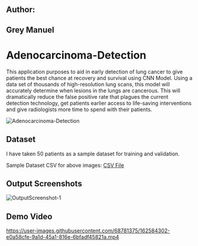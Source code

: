 ## Author:
## Grey Manuel

# Adenocarcinoma-Detection

This application purposes to aid in early detection of lung cancer to give patients the best chance at recovery and survival using CNN Model. Using a data set of thousands of high-resolution lung scans, this model will accurately determine when lesions in the lungs are cancerous. This will dramatically reduce the false positive rate that plagues the current detection technology, get patients earlier access to life-saving interventions and give radiologists more time to spend with their patients.

![Adenocarcinoma-Detection](https://user-images.githubusercontent.com/68781375/162584408-450580c0-3354-470b-a69c-180a19802fd4.jpg)


## Dataset

I have taken 50 patients as a sample dataset for training and validation.

Sample Dataset CSV for above images: [CSV File](https://github.com/GreyManuel/Adenocarcinoma-Detection/blob/main/stage1_labels.csv)

## Output Screenshots

![OutputScreenshot-1](https://user-images.githubusercontent.com/68781375/162584315-359fba81-6827-437f-ab54-b8dee534f1d8.JPG)

## Demo Video

https://user-images.githubusercontent.com/68781375/162584302-e0a58cfe-9a1d-45a1-816e-6bfadf45821a.mp4
